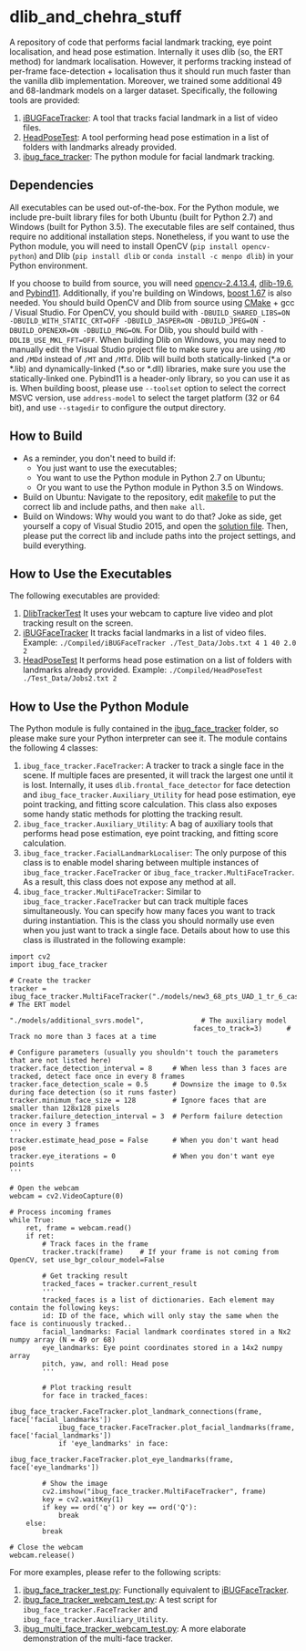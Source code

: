 # dlib_and_chehra_stuff
A repository of code that performs facial landmark tracking, eye point localisation, and head pose estimation. Internally it uses dlib (so, the ERT method) for landmark localisation. However, it performs tracking instead of per-frame face-detection + localisation thus it should run much faster than the vanilla dlib implementation. Moreover, we trained some additional 49 and 68-landmark models on a larger dataset. Specifically, the following tools are provided:
1. [iBUGFaceTracker](./Compiled/iBUGFaceTracker): A tool that tracks facial landmark in a list of video files.
2. [HeadPoseTest](./Compiled/HeadPoseTest): A tool performing head pose estimation in a list of folders with landmarks already provided.
3. [ibug_face_tracker](./ibug_face_tracker): The python module for facial landmark tracking.

## Dependencies
All executables can be used out-of-the-box. For the Python module, we include pre-built library files for both Ubuntu (built for Python 2.7) and Windows (built for Python 3.5). The executable files are self contained, thus require no additional installation steps. Nonetheless, if you want to use the Python module, you will need to install OpenCV (`pip install opencv-python`) and Dlib (`pip install dlib` or `conda install -c menpo dlib`) in your Python environment.

If you choose to build from source, you will need [opencv-2.4.13.4](https://github.com/opencv/opencv/archive/2.4.13.4.zip), [dlib-19.6](http://dlib.net/files/dlib-19.6.zip), and [Pybind11](https://github.com/pybind/pybind11). Additionally, if you're building on Windows, [boost 1.67](https://www.boost.org/users/history/version_1_67_0.html) is also needed. You should build OpenCV and Dlib from source using [CMake](https://cmake.org/) + gcc / Visual Studio. For OpenCV, you should build with `-DBUILD_SHARED_LIBS=ON -DBUILD_WITH_STATIC_CRT=OFF -DBUILD_JASPER=ON -DBUILD_JPEG=ON -DBUILD_OPENEXR=ON -DBUILD_PNG=ON`. For Dlib, you should build with `-DDLIB_USE_MKL_FFT=OFF`. When building Dlib on Windows, you may need to manually edit the Visual Studio project file to make sure you are using `/MD` and `/MDd` instead of `/MT` and `/MTd`. Dlib will build both statically-linked (\*.a or \*.lib) and dynamically-linked (\*.so or \*.dll) libraries, make sure you use the statically-linked one. Pybind11 is a header-only library, so you can use it as is. When building boost, please use `--toolset` option to select the correct MSVC version, use `address-model` to select the target platform (32 or 64 bit), and use `--stagedir` to configure the output directory.

## How to Build
- As a reminder, you don't need to build if:
    * You just want to use the executables;
    * You want to use the Python module in Python 2.7 on Ubuntu;
    * Or you want to use the Python module in Python 3.5 on Windows.
- Build on Ubuntu: Navigate to the repository, edit [makefile](./makefile) to put the correct lib and include paths, and then `make all`. 
- Build on Windows: Why would you want to do that? Joke as side, get yourself a copy of Visual Studio 2015, and open the [solution file](./Windows/Build/Build_All.sln). Then, please put the correct lib and include paths into the project settings, and build everything.

## How to Use the Executables
The following executables are provided:
1. [DlibTrackerTest](./Compiled/DlibTrackerTest) It uses your webcam to capture live video and plot tracking result on the screen.
2. [iBUGFaceTracker](./Compiled/iBUGFaceTracker) It tracks facial landmarks in a list of video files. Example: `./Compiled/iBUGFaceTracker ./Test_Data/Jobs.txt 4 1 40 2.0 2`
3. [HeadPoseTest](./Compiled/HeadPoseTest) It performs head pose estimation on a list of folders with landmarks already provided. Example: `./Compiled/HeadPoseTest ./Test_Data/Jobs2.txt 2`

## How to Use the Python Module
The Python module is fully contained in the [ibug_face_tracker](./ibug_face_tracker) folder, so please make sure your Python interpreter can see it. The module contains the following 4 classes:
1. `ibug_face_tracker.FaceTracker`: A tracker to track a single face in the scene. If multiple faces are presented, it will track the largest one until it is lost. Internally, it uses `dlib.frontal_face_detector` for face detection and `ibug_face_tracker.Auxiliary_Utility` for head pose estimation, eye point tracking, and fitting score calculation. This class also exposes some handy static methods for plotting the tracking result.
2. `ibug_face_tracker.Auxiliary_Utility`: A bag of auxiliary tools that performs head pose estimation, eye point tracking, and fitting score calculation.
3. `ibug_face_tracker.FacialLandmarkLocaliser`: The only purpose of this class is to enable model sharing between multiple instances of `ibug_face_tracker.FaceTracker` or `ibug_face_tracker.MultiFaceTracker`. As a result, this class does not expose any method at all.
4. `ibug_face_tracker.MultiFaceTracker`: Similar to `ibug_face_tracker.FaceTracker` but can track multiple faces simultaneously. You can specify how many faces you want to track during instantiation. This is the class you should normally use even when you just want to track a single face. Details about how to use this class is illustrated in the following example:
```
import cv2
import ibug_face_tracker

# Create the tracker
tracker = ibug_face_tracker.MultiFaceTracker("./models/new3_68_pts_UAD_1_tr_6_cas_15.dat",  # The ERT model
                                             "./models/additional_svrs.model",              # The auxiliary model
                                             faces_to_track=3)      # Track no more than 3 faces at a time

# Configure parameters (usually you shouldn't touch the parameters that are not listed here)
tracker.face_detection_interval = 8     # When less than 3 faces are tracked, detect face once in every 8 frames
tracker.face_detection_scale = 0.5      # Downsize the image to 0.5x during face detection (so it runs faster)
tracker.minimum_face_size = 128         # Ignore faces that are smaller than 128x128 pixels
tracker.failure_detection_interval = 3  # Perform failure detection once in every 3 frames
'''
tracker.estimate_head_pose = False      # When you don't want head pose
tracker.eye_iterations = 0              # When you don't want eye points
'''

# Open the webcam
webcam = cv2.VideoCapture(0)

# Process incoming frames
while True:
    ret, frame = webcam.read()
    if ret:
        # Track faces in the frame
        tracker.track(frame)    # If your frame is not coming from OpenCV, set use_bgr_colour_model=False
        
        # Get tracking result
        tracked_faces = tracker.current_result
        '''
        tracked_faces is a list of dictionaries. Each element may contain the following keys:
        id: ID of the face, which will only stay the same when the face is continuously tracked..
        facial_landmarks: Facial landmark coordinates stored in a Nx2 numpy array (N = 49 or 68)
        eye_landmarks: Eye point coordinates stored in a 14x2 numpy array
        pitch, yaw, and roll: Head pose
        '''
        
        # Plot tracking result
        for face in tracked_faces:
            ibug_face_tracker.FaceTracker.plot_landmark_connections(frame, face['facial_landmarks'])
            ibug_face_tracker.FaceTracker.plot_facial_landmarks(frame, face['facial_landmarks'])
            if 'eye_landmarks' in face:
                ibug_face_tracker.FaceTracker.plot_eye_landmarks(frame, face['eye_landmarks'])
        
        # Show the image
        cv2.imshow("ibug_face_tracker.MultiFaceTracker", frame)
        key = cv2.waitKey(1)
        if key == ord('q') or key == ord('Q'):
            break
    else:
        break

# Close the webcam
webcam.release()
```
For more examples, please refer to the following scripts:
1. [ibug_face_tracker_test.py](./ibug_face_tracker_test.py): Functionally equivalent to [iBUGFaceTracker](./Compiled/iBUGFaceTracker).
2. [ibug_face_tracker_webcam_test.py](./ibug_face_tracker_webcam_test.py): A test script for `ibug_face_tracker.FaceTracker` and `ibug_face_tracker.Auxiliary_Utility`.
3. [ibug_multi_face_tracker_webcam_test.py](./ibug_multi_face_tracker_webcam_test.py): A more elaborate demonstration of the multi-face tracker.
